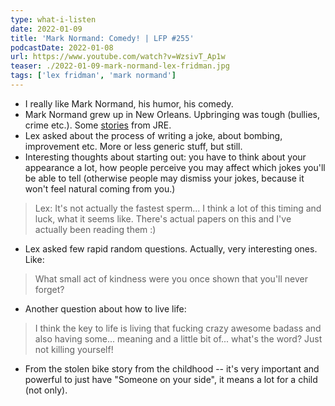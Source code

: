 ```yaml
---
type: what-i-listen
date: 2022-01-09
title: 'Mark Normand: Comedy! | LFP #255'
podcastDate: 2022-01-08
url: https://www.youtube.com/watch?v=WzsivT_Ap1w
teaser: ./2022-01-09-mark-normand-lex-fridman.jpg
tags: ['lex fridman', 'mark normand']
---
```


- I really like Mark Normand, his humor, his comedy.
- Mark Normand grew up in New Orleans. Upbringing was tough (bullies, crime etc.). Some [stories](https://www.youtube.com/watch?v=a3g1hJj6iGY) from JRE.
- Lex asked about the process of writing a joke, about bombing, improvement etc. More or less generic stuff, but still.
- Interesting thoughts about starting out: you have to think about your appearance a lot, how people perceive you may affect which jokes you'll be able to tell (otherwise people may dismiss your jokes, because it won't feel natural coming from you.)
> Lex: It's not actually the fastest sperm... I think a lot of this timing and luck, what it seems like. There's actual papers on this and I've actually been reading them :)
- Lex asked few rapid random questions. Actually, very interesting ones. Like:
> What small act of kindness were you once shown that you'll never forget?
- Another question about how to live life:
> I think the key to life is living that fucking crazy awesome badass and also having some... meaning and a little bit of... what's the word? Just not killing yourself! 
- From the stolen bike story from the childhood -- it's very important and powerful to just have "Someone on your side", it means a lot for a child (not only).
